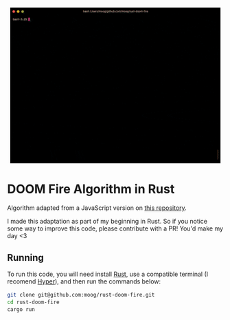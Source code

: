 <p align="center">
    <img src="https://github.com/moog/rust-doom-fire/blob/master/demo-doom-fire.gif?raw=true" width="490">
</p>

# DOOM Fire Algorithm in Rust
Algorithm adapted from a JavaScript version on [this repository](https://github.com/filipedeschamps/doom-fire-algorithm).

I made this adaptation as part of my beginning in Rust. So if you notice some way to improve this code, please contribute with a PR! You'd make my day <3 

## Running
To run this code, you will need install [Rust](https://www.rust-lang.org/tools/install), use a compatible terminal (I recomend [Hyper](https://hyper.is/)), and then run the commands below: 

```sh
git clone git@github.com:moog/rust-doom-fire.git
cd rust-doom-fire
cargo run
```

